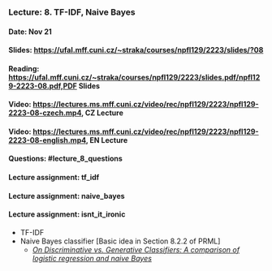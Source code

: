 ### Lecture: 8. TF-IDF, Naive Bayes
#### Date: Nov 21
#### Slides: https://ufal.mff.cuni.cz/~straka/courses/npfl129/2223/slides/?08
#### Reading: https://ufal.mff.cuni.cz/~straka/courses/npfl129/2223/slides.pdf/npfl129-2223-08.pdf,PDF Slides
#### Video: https://lectures.ms.mff.cuni.cz/video/rec/npfl129/2223/npfl129-2223-08-czech.mp4, CZ Lecture
#### Video: https://lectures.ms.mff.cuni.cz/video/rec/npfl129/2223/npfl129-2223-08-english.mp4, EN Lecture
#### Questions: #lecture_8_questions
#### Lecture assignment: tf_idf
#### Lecture assignment: naive_bayes
#### Lecture assignment: isnt_it_ironic

- TF-IDF
- Naive Bayes classifier [Basic idea in Section 8.2.2 of PRML]
  - _[On Discriminative vs. Generative Classifiers: A comparison of logistic regression and naive Bayes](http://ai.stanford.edu/~ang/papers/nips01-discriminativegenerative.pdf)_
